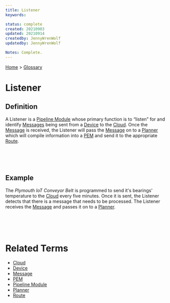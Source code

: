 ```yaml
---
title: Listener
keywords: 

status: complete
created: 20210903
updated: 20210914
createdby: JennyWrenWolf
updatedby: JennyWrenWolf

Notes: Complete.
---
```

[Home](../Index.md) > [Glossary](./Index.md)

# Listener
## Definition
A Listener is a [Pipeline Module](./Glossary/PipelineModule.md) whose primary function is to “listen” for and identify [Messages](./Glossary/Message.md) being sent from a [Device](./Glossary/Device.md) to the [Cloud](./Glossary/Cloud.md).  Once the [Message](./Glossary/Message.md) is received, the Listener will pass the [Message](./Glossary/Message.md) on to a [Planner](./Glossary/Planner.md) which will compile information into a [PEM](./Glossary/PEM.md) and send it to the appropriate [Route](./Glossary/Route.md). 

<br>
<br>
<br>

## Example
The *Plymouth IoT Conveyor Belt* is programmed to send it's bearings' temperature to the [Cloud](./Glossary/Cloud.md) every five minutes.  Once it is sent, the Listener detects that there is a message that needs to be processed.  The Listener receives the [Message](./Glossary/Message.md) and passes it on to a [Planner](./Glossary/Planner.md).  

<br>
<br>
<br>

# Related Terms
- [Cloud](./Glossary/Cloud.md)
- [Device](./Glossary/Device.md)
- [Message](./Glossary/Message.md)
- [PEM](./Glossary/PEM.md)
- [Pipeline Module](./Glossary/PipelineModule.md)
- [Planner](./Glossary/Planner.md)
- [Route](./Glossary/Route.md)